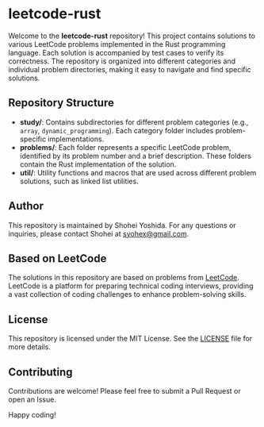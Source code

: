 # leetcode-rust

Welcome to the **leetcode-rust** repository! This project contains solutions to various LeetCode problems implemented in the Rust programming language. Each solution is accompanied by test cases to verify its correctness. The repository is organized into different categories and individual problem directories, making it easy to navigate and find specific solutions.

## Repository Structure

- **study/**: Contains subdirectories for different problem categories (e.g., `array`, `dynamic_programming`). Each category folder includes problem-specific implementations.
- **problems/**: Each folder represents a specific LeetCode problem, identified by its problem number and a brief description. These folders contain the Rust implementation of the solution.
- **util/**: Utility functions and macros that are used across different problem solutions, such as linked list utilities.

## Author

This repository is maintained by Shohei Yoshida. For any questions or inquiries, please contact Shohei at [syohex@gmail.com](mailto:syohex@gmail.com).

## Based on LeetCode

The solutions in this repository are based on problems from [LeetCode](https://leetcode.com/). LeetCode is a platform for preparing technical coding interviews, providing a vast collection of coding challenges to enhance problem-solving skills.

## License

This repository is licensed under the MIT License. See the [LICENSE](LICENSE) file for more details.

## Contributing

Contributions are welcome! Please feel free to submit a Pull Request or open an Issue.

Happy coding!
